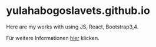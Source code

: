 # yulahabogoslavets.github.io
Here are my works with using JS, React, Bootstrap3,4.

Für weitere Informationen [hier](https://yulahabogoslavets.github.io/bino/) klicken.
